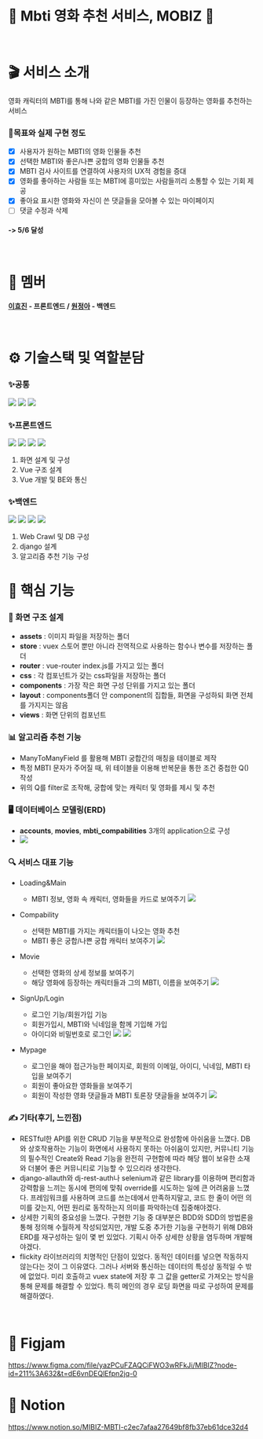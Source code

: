 <h1>🎥 Mbti 영화 추천 서비스, MOBIZ 🎥</h1>

<br />

# 🎬 서비스 소개
영화 캐릭터의 MBTI를 통해 나와 같은 MBTI를 가진 인물이 등장하는 영화를 추천하는 서비스

### 🔗목표와 실제 구현 정도
- [x] 사용자가 원하는 MBTI의 영화 인물들 추천
- [x] 선택한 MBTI와 좋은/나쁜 궁합의 영화 인물들 추천
- [x] MBTI 검사 사이트를 연결하여 사용자의 UX적 경험을 증대
- [x] 영화를 좋아하는 사람들 또는 MBTI에 흥미있는 사람들끼리 소통할 수 있는 기회 제공
- [x] 좋아요 표시한 영화와 자신이 쓴 댓글들을 모아볼 수 있는 마이페이지
- [ ] 댓글 수정과 삭제

#### -> 5/6 달성
<br />


# 🤗 멤버
#### [이효진](#https://github.com/C12H22O12) - 프론트엔드 / [원정아](#https://github.com/ja1234321) - 백엔드

<br />

# ⚙️ 기술스택 및 역할분담


### ✨공통
<img src="https://img.shields.io/badge/github-181717?style=for-the-badge&logo=github&logoColor=white">
<img src="https://img.shields.io/badge/git-F05032?style=for-the-badge&logo=git&logoColor=white">
<img src="https://img.shields.io/badge/nontion-000000?style=for-the-badge&logo=notion&logoColor=white">

### ✨프론트엔드
<img src="https://img.shields.io/badge/vue.js-4FC08D?style=for-the-badge&logo=vue.js&logoColor=white">
<img src="https://img.shields.io/badge/javascript-F7DF1E?style=for-the-badge&logo=javascript&logoColor=black">
<img src="https://img.shields.io/badge/html5-E34F26?style=for-the-badge&logo=html5&logoColor=white">
<img src="https://img.shields.io/badge/css-1572B6?style=for-the-badge&logo=css3&logoColor=white">

1. 화면 설계 및 구성
2. Vue 구조 설계
3. Vue 개발 및 BE와 통신


### ✨백엔드
<img src="https://img.shields.io/badge/python-3776AB?style=for-the-badge&logo=python&logoColor=white" />
<img src="https://img.shields.io/badge/django-092E20?style=for-the-badge&logo=django&logoColor=white">
<img src="https://img.shields.io/badge/SQLite-003B57?style=for-the-badge&logo=Sqlite&logoColor=white"/>
<img src="https://img.shields.io/badge/Selenium-43B02A?style=for-the-badge&logo=Selenium&logoColor=white"/>


1. Web Crawl 및 DB 구성
2. django 설계
3. 알고리즘 추천 기능 구성


# 🎇 핵심 기능
### 🐥 화면 구조 설계
- **assets** : 이미지 파일을 저장하는 폴더
- **store** : vuex 스토어 뿐만 아니라 전역적으로 사용하는 함수나 변수를 저장하는 폴더
- **router** : vue-router index.js를 가지고 있는 폴더
- **css** : 각 컴포넌트가 갖는 css파일을 저장하는 폴더
- **components** : 가장 작은 화면 구성 단위를 가지고 있는 폴더
- **layout** : components폴더 안 component의 집합들, 화면을 구성하되 화면 전체를 가지지는 않음
- **views** : 화면 단위의 컴포넌트


### 📊 알고리즘 추천 기능
+ ManyToManyField 를 활용해 MBTI 궁합간의 매칭을 테이블로 제작
+ 특정 MBTI 문자가 주어질 때, 위 테이블을 이용해 반복문을 통한 조건 중첩한 Q() 작성
+ 위의 Q를 filter로 조작해, 궁합에 맞는 캐릭터 및 영화를 제시 및 추천
### 🖥️ 데이터베이스 모델링(ERD)
+ **accounts**, **movies**, **mbti_compabilities** 3개의 application으로 구성
+ ![](https://i.imgur.com/QhEyA0M.png)


### 🔍 서비스 대표 기능
- Loading&Main
    - MBTI 정보, 영화 속 캐릭터, 영화들을 카드로 보여주기
![](https://i.imgur.com/WslSJYW.jpg)

- Compability
    - 선택한 MBTI를 가지는 캐릭터들이 나오는 영화 추천
    - MBTI 좋은 궁합/나쁜 궁합 캐릭터 보여주기
![](https://i.imgur.com/0wWqsSc.jpg)


- Movie
    - 선택한 영화의 상세 정보를 보여주기
    - 해당 영화에 등장하는 캐릭터들과 그의 MBTI, 이름을 보여주기
![](https://i.imgur.com/9v0Gz9v.jpg)


- SignUp/Login
    - 로그인 기능/회원가입 기능
    - 회원가입시, MBTI와 닉네임을 함께 기입해 가입
    - 아이디와 비밀번호로 로그인
![](https://i.imgur.com/8sJ7AL5.png)
![](https://i.imgur.com/B3gr2sU.png)


- Mypage
    - 로그인을 해야 접근가능한 페이지로, 회원의 이메일, 아이디, 닉네임, MBTI 타입을 보여주기
    - 회원이 좋아요한 영화들을 보여주기
    - 회원이 작성한 영화 댓글들과 MBTI 토론장 댓글들을 보여주기
![](https://i.imgur.com/VtE2XTu.png)




### ✍ 기타(후기, 느낀점)
+ RESTful한 API를 위한 CRUD 기능을 부분적으로 완성함에 아쉬움을 느꼈다. DB와 상호작용하는 기능이 화면에서 사용하지 못하는 아쉬움이 있지만, 커뮤니티 기능의 필수적인 Create와 Read 기능을 완전히 구현함에 따라 해당 웹이 보유한 소재와 더불어 좋은 커뮤니티로 기능할 수 있으리라 생각한다.
+ django-allauth와 dj-rest-auth나 selenium과 같은 library를 이용하며 편리함과 강력함을 느끼는 동시에 편의에 맞춰 override를 시도하는 일에 큰 어려움을 느꼈다. 프레임워크를 사용하며 코드를 쓰는데에서 만족하지말고, 코드 한 줄이 어떤 의미를 갖는지, 어떤 원리로 동작하는지 의미를 파악하는데 집중해야겠다.
+ 상세한 기획의 중요성을 느꼈다. 구현한 기능 중 대부분은 BDD와 SDD의 방법론을 통해 정의해 수월하게 작성되었지만, 개발 도중 추가한 기능을 구현하기 위해 DB와 ERD를 재구성하는 일이 몇 번 있었다. 기획시 아주 상세한 상황을 염두하며 개발해야겠다. 
+ flickity 라이브러리의 치명적인 단점이 있었다. 동적인 데이터를 넣으면 작동하지 않는다는 것이 그 이유였다. 그러나 서버와 통신하는 데이터의 특성상 동적일 수 밖에 없었다. 미리 호출하고 vuex state에 저장 후 그 값을 getter로 가져오는 방식을 통해 문제를 해결할 수 있었다. 특히 메인의 경우 로딩 화면을 따로 구성하여 문제를 해결하였다.

 
<br />

# 🎈 Figjam
https://www.figma.com/file/yazPCuFZAQCiFWO3wRFkJi/MIBIZ?node-id=211%3A632&t=dE6vnDEQlEfpn2jq-0

# 📑 Notion
https://www.notion.so/MIBIZ-MBTI-c2ec7afaa27649bf8fb37eb61dce32d4
